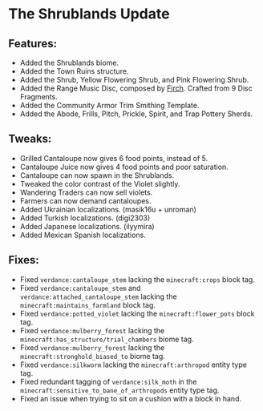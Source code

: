 # The Shrublands Update

## Features:
* Added the Shrublands biome.
* Added the Town Ruins structure.
* Added the Shrub, Yellow Flowering Shrub, and Pink Flowering Shrub.
* Added the Range Music Disc, composed by [Firch](https://www.youtube.com/@Firchex). Crafted from 9 Disc Fragments.
* Added the Community Armor Trim Smithing Template.
* Added the Abode, Frills, Pitch, Prickle, Spirit, and Trap Pottery Sherds.

## Tweaks:
* Grilled Cantaloupe now gives 6 food points, instead of 5.
* Cantaloupe Juice now gives 4 food points and poor saturation.
* Cantaloupe can now spawn in the Shrublands.
* Tweaked the color contrast of the Violet slightly.
* Wandering Traders can now sell violets.
* Farmers can now demand cantaloupes.
* Added Ukrainian localizations. (masik16u + unroman)
* Added Turkish localizations. (digi2303)
* Added Japanese localizations. (ilyymira)
* Added Mexican Spanish localizations.

## Fixes:
* Fixed `verdance:cantaloupe_stem` lacking the `minecraft:crops` block tag.
* Fixed `verdance:cantaloupe_stem` and `verdance:attached_cantaloupe_stem` lacking the `minecraft:maintains_farmland` block tag.
* Fixed `verdance:potted_violet` lacking the `minecraft:flower_pots` block tag.
* Fixed `verdance:mulberry_forest` lacking the `minecraft:has_structure/trial_chambers` biome tag.
* Fixed `verdance:mulberry_forest` lacking the `minecraft:stronghold_biased_to` biome tag.
* Fixed `verdance:silkworm` lacking the `minecraft:arthropod` entity type tag.
* Fixed redundant tagging of `verdance:silk_moth` in the `minecraft:sensitive_to_bane_of_arthropods` entity type tag.
* Fixed an issue when trying to sit on a cushion with a block in hand.